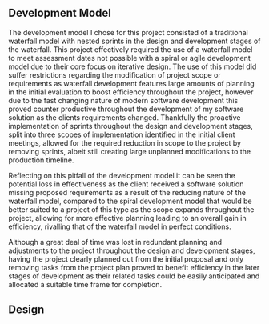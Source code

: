 ## Development Model
The development model I chose for this project consisted of a traditional waterfall model with nested sprints in the design and development stages of the waterfall. This project effectively required the use of a waterfall model to meet assessment dates not possible with a spiral or agile development model due to their core focus on iterative design. The use of this model did suffer restrictions regarding the modification of project scope or requirements as waterfall development features large amounts of planning in the initial evaluation to boost efficiency throughout the project, however due to the fast changing nature of modern software development this proved counter productive throughout the development of my software solution as the clients requirements changed. Thankfully the proactive implementation of sprints throughout the design and development stages, split into three scopes of implementation identified in the initial client meetings, allowed for the required reduction in scope to the project by removing sprints, albeit still creating large unplanned modifications to the production timeline. 

Reflecting on this pitfall of the development model it can be seen the potential loss in effectiveness as the client received a software solution missing proposed requirements as a result of the reducing nature of the waterfall model, compared to the spiral development model that would be better suited to a project of this type as the scope expands throughout the project, allowing for more effective planning leading to an overall gain in efficiency, rivalling that of the waterfall model in perfect conditions.

Although a great deal of time was lost in redundant planning and adjustments to the project throughout the design and development stages, having the project clearly planned out from the initial proposal and only removing tasks from the project plan proved to benefit efficiency in the later stages of development as their related tasks could be easily anticipated and allocated a suitable time frame for completion.
## Design
